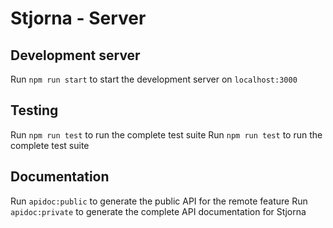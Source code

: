 # Stjorna - Server

## Development server

Run `npm run start` to start the development server on `localhost:3000`

## Testing

Run `npm run test` to run the complete test suite
Run `npm run test` to run the complete test suite

## Documentation

Run `apidoc:public` to generate the public API for the remote feature
Run `apidoc:private` to generate the complete API documentation for Stjorna
